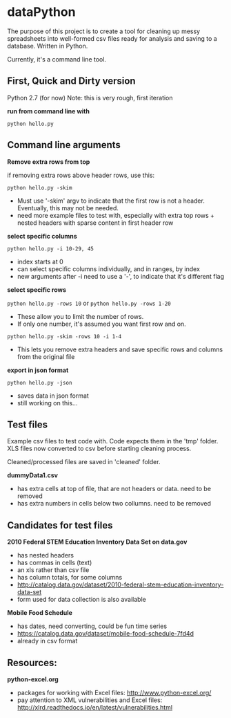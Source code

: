 # dataPython

The purpose of this project is to create a tool for cleaning up messy spreadsheets into well-formed csv files ready for analysis and saving to a database. Written in Python.

Currently, it's a command line tool.

## First, Quick and Dirty version
Python 2.7 (for now)
Note: this is very rough, first iteration

**run from command line with**

```python hello.py```

## Command line arguments

**Remove extra rows from top**

if removing extra rows above header rows, use this:

```python hello.py -skim```

* Must use '-skim' argv to indicate that the first row is not a header. Eventually, this may not be needed.
* need more example files to test with, especially with extra top rows + nested headers with sparse content in first header row


**select specific columns**

```python hello.py -i 10-29, 45```

* index starts at 0 
* can select specific columns individually, and in ranges, by index
* new arguments after -i need to use a '-', to indicate that it's different flag

**select specific rows**

```python hello.py -rows 10``` or ```python hello.py -rows 1-20```
* These allow you to limit the number of rows. 
* If only one number, it's assumed you want first row and on.

```python hello.py -skim -rows 10 -i 1-4```
* This lets you remove extra headers and save specific rows and columns from the original file


**export in json format**

```python hello.py -json```
* saves data in json format
* still working on this...




## Test files
Example csv files to test code with. Code expects them in the 'tmp' folder.
XLS files now converted to csv before starting cleaning process.

Cleaned/processed files are saved in 'cleaned' folder.

**dummyData1.csv**
* has extra cells at top of file, that are not headers or data. need to be removed
* has extra numbers in cells below two collumns. need to be removed 

## Candidates for test files
**2010 Federal STEM Education Inventory Data Set on data.gov**
* has nested headers
* has commas in cells (text)
* an xls rather than csv file
* has column totals, for some columns
* http://catalog.data.gov/dataset/2010-federal-stem-education-inventory-data-set
* form used for data collection is also available

**Mobile Food Schedule**
* has dates, need converting, could be fun time series
* https://catalog.data.gov/dataset/mobile-food-schedule-7fd4d
* already in csv format



## Resources:
**python-excel.org**
* packages for working with Excel files: http://www.python-excel.org/
* pay attention to XML vulnerabilities and Excel files: http://xlrd.readthedocs.io/en/latest/vulnerabilities.html


